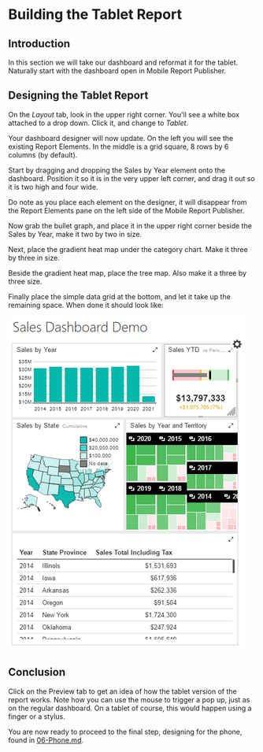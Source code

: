 # Building the Tablet Report

## Introduction

In this section we will take our dashboard and reformat it for the tablet. Naturally start with the dashboard open in Mobile Report Publisher.

## Designing the Tablet Report

On the _Layout_ tab, look in the upper right corner. You'll see a white box attached to a drop down. Click it, and change to _Tablet_.

Your dashboard designer will now update. On the left you will see the existing Report Elements. In the middle is a grid square, 8 rows by 6 columns (by default).

Start by dragging and dropping the Sales by Year element onto the dashboard. Position it so it is in the very upper left corner, and drag it out so it is two high and four wide.

Do note as you place each element on the designer, it will disappear from the Report Elements pane on the left side of the Mobile Report Publisher.

Now grab the bullet graph, and place it in the upper right corner beside the Sales by Year, make it two by two in size.

Next, place the gradient heat map under the category chart. Make it three by three in size.

Beside the gradient heat map, place the tree map. Also make it a three by three size.

Finally place the simple data grid at the bottom, and let it take up the remaining space. When done it should look like:

![Tablet](./../images/tablet.png)

## Conclusion

Click on the Preview tab to get an idea of how the tablet version of the report works. Note how you can use the mouse to trigger a pop up, just as on the regular dashboard. On a tablet of course, this would happen using a finger or a stylus.

You are now ready to proceed to the final step, designing for the phone, found in [06-Phone.md](06-Phone.md).
